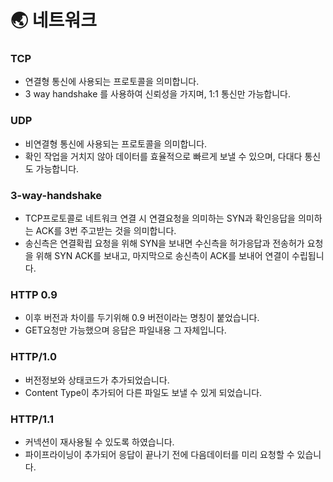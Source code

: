 # 🌏 네트워크

### TCP

- 연결형 통신에 사용되는 프로토콜을 의미합니다.
- 3 way handshake 를 사용하여 신뢰성을 가지며, 1:1 통신만 가능합니다.

### UDP

- 비연결형 통신에 사용되는 프로토콜을 의미합니다.
- 확인 작업을 거치지 않아 데이터를 효율적으로 빠르게 보낼 수 있으며, 다대다 통신도 가능합니다.

### 3-way-handshake

- TCP프로토콜로 네트워크 연결 시 연결요청을 의미하는 SYN과 확인응답을 의미하는 ACK를 3번 주고받는 것을 의미합니다.
- 송신측은 연결확립 요청을 위해 SYN을 보내면 수신측을 허가응답과 전송허가 요청을 위해 SYN ACK를 보내고, 마지막으로 송신측이 ACK를 보내어 연결이 수립됩니다.

### HTTP 0.9

- 이후 버전과 차이를 두기위해 0.9 버전이라는 명칭이 붙었습니다.
- GET요청만 가능했으며 응답은 파일내용 그 자체입니다.

### HTTP/1.0

- 버전정보와 상태코드가 추가되었습니다.
- Content Type이 추가되어 다른 파일도 보낼 수 있게 되었습니다.

### HTTP/1.1

- 커넥션이 재사용될 수 있도록 하였습니다.
- 파이프라이닝이 추가되어 응답이 끝나기 전에 다음데이터를 미리 요청할 수 있습니다.
